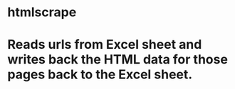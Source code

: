 # htmlscrape
# Reads urls from Excel sheet and writes back the HTML data for those pages back to the Excel sheet.
